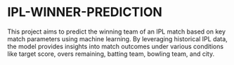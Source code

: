 # IPL-WINNER-PREDICTION
This project aims to predict the winning team of an IPL match based on key match parameters using machine learning. By leveraging historical IPL data, the model provides insights into match outcomes under various conditions like target score, overs remaining, batting team, bowling team, and city.
